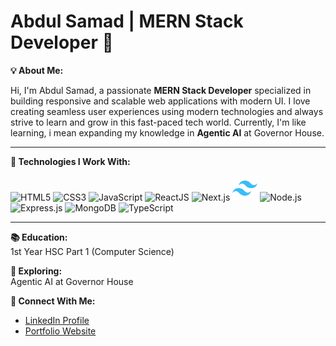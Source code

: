 # Abdul Samad | MERN Stack Developer 🚀

**💡 About Me:**

Hi, I'm Abdul Samad, a passionate **MERN Stack Developer** specialized in building responsive and scalable web applications with modern UI. I love creating seamless user experiences using modern technologies and always strive to learn and grow in this fast-paced tech world. Currently, I'm like learning, i mean expanding my knowledge in **Agentic AI** at Governor House.  

---

**🌟 Technologies I Work With:**  

<p align="left">
  <img src="https://cdn.jsdelivr.net/gh/devicons/devicon/icons/html5/html5-original.svg" alt="HTML5" width="40" height="40"/>  
  <img src="https://cdn.jsdelivr.net/gh/devicons/devicon/icons/css3/css3-original.svg" alt="CSS3" width="40" height="40"/>  
  <img src="https://cdn.jsdelivr.net/gh/devicons/devicon/icons/javascript/javascript-original.svg" alt="JavaScript" width="40" height="40"/>  
  <img src="https://cdn.jsdelivr.net/gh/devicons/devicon/icons/react/react-original.svg" alt="ReactJS" width="40" height="40"/>  
  <img src="https://cdn.jsdelivr.net/gh/devicons/devicon/icons/nextjs/nextjs-original.svg" alt="Next.js" width="40" height="40"/>  
  <img src="https://raw.githubusercontent.com/devicons/devicon/master/icons/tailwindcss/tailwindcss-plain.svg" alt="TailwindCSS" width="40" height="40"/>  
  <img src="https://cdn.jsdelivr.net/gh/devicons/devicon/icons/nodejs/nodejs-original.svg" alt="Node.js" width="40" height="40"/>  
  <img src="https://cdn.jsdelivr.net/gh/devicons/devicon/icons/express/express-original.svg" alt="Express.js" width="40" height="40"/>  
  <img src="https://cdn.jsdelivr.net/gh/devicons/devicon/icons/mongodb/mongodb-original.svg" alt="MongoDB" width="40" height="40"/>  
  <img src="https://cdn.jsdelivr.net/gh/devicons/devicon/icons/typescript/typescript-original.svg" alt="TypeScript" width="40" height="40"/>  
</p>


---

**📚 Education:**  
1st Year HSC Part 1 (Computer Science)  

**🚀 Exploring:**  
Agentic AI at Governor House  

**🔗 Connect With Me:**  
- [LinkedIn Profile](https://www.linkedin.com/in/abdul-samad-siddiqui-0183012b5/)  
- [Portfolio Website](https://potfolio-website-nextjs.vercel.app/)
